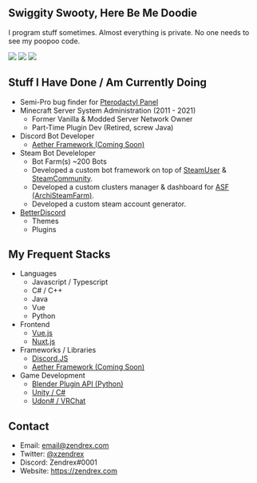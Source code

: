 ## Swiggity Swooty, Here Be Me Doodie
I program stuff sometimes. Almost everything is private. No one needs to see my poopoo code.

![](https://forthebadge.com/images/badges/0-percent-optimized.svg) ![](https://forthebadge.com/images/badges/reading-6th-grade-level.svg) ![](https://forthebadge.com/images/badges/ctrl-c-ctrl-v.svg)

## Stuff I Have Done / Am Currently Doing
* Semi-Pro bug finder for [Pterodactyl Panel](https://github.com/pterodactyl/panel)
* Minecraft Server System Administration (2011 - 2021)
  * Former Vanilla & Modded Server Network Owner
  * Part-Time Plugin Dev (Retired, screw Java)
* Discord Bot Developer
  * [Aether Framework (Coming Soon)](https://github.com/aether-development)
* Steam Bot Develeloper
  * Bot Farm(s) ~200 Bots
  * Developed a custom bot framework on top of [SteamUser](https://github.com/DoctorMcKay/node-steam-user) & [SteamCommunity](https://github.com/DoctorMcKay/node-steamcommunity).
  * Developed a custom clusters manager & dashboard for [ASF (ArchiSteamFarm)](https://github.com/JustArchiNET/ArchiSteamFarm).
  * Developed a custom steam account generator.
* [BetterDiscord](https://github.com/rauenzi/BetterDiscordApp)
  * Themes
  * Plugins

## My Frequent Stacks
* Languages
  * Javascript / Typescript
  * C# / C++
  * Java
  * Vue
  * Python
* Frontend
  * [Vue.js](https://github.com/vuejs/vue)
  * [Nuxt.js](https://github.com/nuxt/nuxtjs.org)
* Frameworks / Libraries
  * [Discord.JS](https://github.com/discordjs/discord.js/)
  * [Aether Framework (Coming Soon)](https://github.com/aether-development)
* Game Development
  * [Blender Plugin API (Python)](https://www.blender.org/)
  * [Unity / C#](https://unity.com/)
  * [Udon# / VRChat](https://github.com/vrchat-community/UdonSharp)

## Contact
* Email: email@zendrex.com
* Twitter: [@xzendrex](https://twitter.com/xzendrex)
* Discord: Zendrex#0001
* Website: https://zendrex.com
